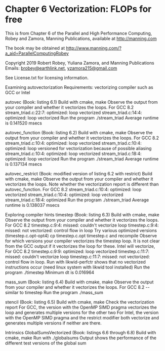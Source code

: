 # Chapter 6 Vectorization: FLOPs for free
This is from Chapter 6 of the Parallel and High Performance Computing, Robey and Zamora,
Manning Publications, available at http://manning.com

The book may be obtained at
   http://www.manning.com/?a_aid=ParallelComputingRobey

Copyright 2019 Robert Robey, Yuliana Zamora, and Manning Publications
Emails: brobey@earthlink.net, yzamora215@gmail.com

See License.txt for licensing information.

Examining autovectorization
   Requirements: vectorizing compiler such as GCC or Intel

   autovec (Book: listing 6.1)
      Build with cmake, make
      Observe the output from your compiler and whether it vectorizes the loops. For GCC 8.2
         stream_triad.c:22:7: optimized: loop vectorized
         stream_triad.c:14:4: optimized: loop vectorized
      Run the program ./stream_triad
         Average runtime is 0.141520 msecs

   autovec_function (Book: listing 6.2)
      Build with cmake, make
      Observe the output from your compiler and whether it vectorizes the loops. For GCC 8.2
         stream_triad.c:10:4: optimized: loop vectorized
         stream_triad.c:10:4: optimized:  loop versioned for vectorization because of possible aliasing
         stream_triad.c:10:4: optimized: loop vectorized
         stream_triad.c:18:4: optimized: loop vectorized
      Run the program ./stream_triad
         Average runtime is 0.137134 msecs
      
   autovec_restrict (Book: modified version of listing 6.2 with restrict)
      Build with cmake, make
      Observe the output from your compiler and whether it vectorizes the loops. Note whether the vectorization
            report is different than autovec_function. For GCC 8.2
         stream_triad.c:10:4: optimized: loop vectorized
         stream_triad.c:10:4: optimized: loop vectorized
         stream_triad.c:18:4: optimized
      Run the program ./stream_triad
         Average runtime is 0.138037 msecs

Exploring compiler hints
   timestep (Book: listing 6.3)
      Build with cmake, make
      Observe the output from your compiler and whether it vectorizes the loops.
         For GCC 8.2
            timestep.c:9:4: missed: couldn't vectorize loop
            timestep.c:9:4: missed: not vectorized: control flow in loop
      Try various optimized versions (timestep.c.opt-opt4)
         cp timestep.c.opt timestep.c and recompile
      Observe for which versions your compiler vectorizes the timestep loop. It is not clear from
         the GCC output if it vectorizes the loop for these. Intel will vectorize,
         For GCC 8.2
            timestep.c:9:9: optimized: loop vectorized
            timestep.c:11:7: missed: couldn't vectorize loop
            timestep.c:11:7: missed: not vectorized: control flow in loop.
         Run with likwid-perfctr shows that no vectorized instructions occur (need linux system
            with likwid tool installed)
      Run the program ./timestep
         Minimum dt is 0.016964
   
   mass_sum (Book: listing 6.4)
      Build with cmake, make
      Observe the output from your compiler and whether it vectorizes the loops.
         For GCC 8.2 -- similar to timestep
      Run the program ./mass_sum

   stencil (Book: listing 6.5)
      Build with cmake, make
      Check the vectorization report
         For GCC, the version with the OpenMP SIMD pragma vectorizes the loop and generates multiple
            versions for the other two
         For Intel, the version with the OpenMP SIMD pragma and the restrict modifier both vectorize and
            generates multiple versions if neither are there.

Intrinsics
   GlobalSumsVectorized (Book: listings 6.6 through 6.8)
      Build with cmake, make
      Run with ./globalsums
      Output shows the performance of the different test versions of the global sum
